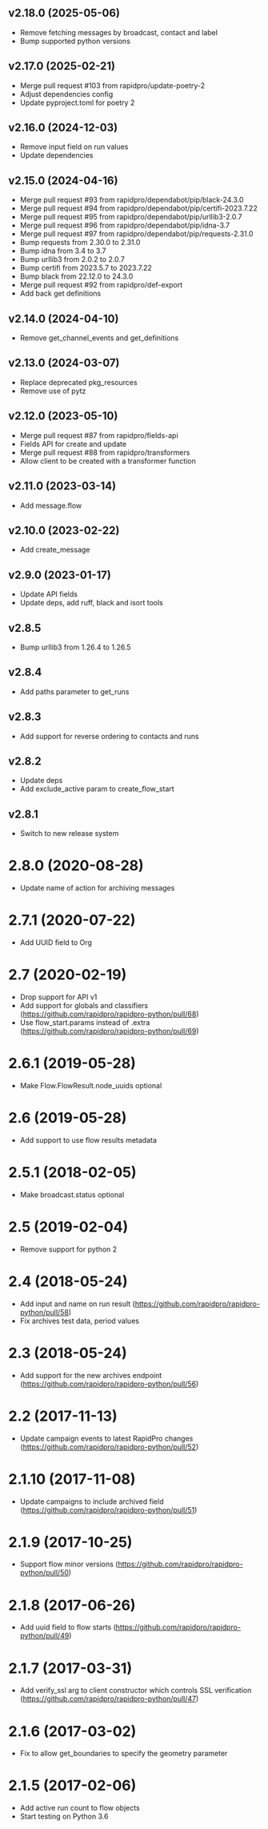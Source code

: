 v2.18.0 (2025-05-06)
-------------------------
 * Remove fetching messages by broadcast, contact and label
 * Bump supported python versions

v2.17.0 (2025-02-21)
-------------------------
 * Merge pull request #103 from rapidpro/update-poetry-2
 * Adjust dependencies config
 * Update pyproject.toml for poetry 2

v2.16.0 (2024-12-03)
-------------------------
 * Remove input field on run values
 * Update dependencies

v2.15.0 (2024-04-16)
-------------------------
 * Merge pull request #93 from rapidpro/dependabot/pip/black-24.3.0
 * Merge pull request #94 from rapidpro/dependabot/pip/certifi-2023.7.22
 * Merge pull request #95 from rapidpro/dependabot/pip/urllib3-2.0.7
 * Merge pull request #96 from rapidpro/dependabot/pip/idna-3.7
 * Merge pull request #97 from rapidpro/dependabot/pip/requests-2.31.0
 * Bump requests from 2.30.0 to 2.31.0
 * Bump idna from 3.4 to 3.7
 * Bump urllib3 from 2.0.2 to 2.0.7
 * Bump certifi from 2023.5.7 to 2023.7.22
 * Bump black from 22.12.0 to 24.3.0
 * Merge pull request #92 from rapidpro/def-export
 * Add back get definitions

v2.14.0 (2024-04-10)
-------------------------
 * Remove get_channel_events and get_definitions

v2.13.0 (2024-03-07)
-------------------------
 * Replace deprecated pkg_resources
 * Remove use of pytz

v2.12.0 (2023-05-10)
-------------------------
 * Merge pull request #87 from rapidpro/fields-api
 * Fields API for create and update
 * Merge pull request #88 from rapidpro/transformers
 * Allow client to be created with a transformer function

v2.11.0 (2023-03-14)
-------------------------
 * Add message.flow

v2.10.0 (2023-02-22)
-------------------------
 * Add create_message

v2.9.0 (2023-01-17)
-------------------------
 * Update API fields
 * Update deps, add ruff, black and isort tools

v2.8.5
----------
 * Bump urllib3 from 1.26.4 to 1.26.5

v2.8.4
----------
 * Add paths parameter to get_runs

v2.8.3
----------
 * Add support for reverse ordering to contacts and runs

v2.8.2
----------
 * Update deps
 * Add exclude_active param to create_flow_start

v2.8.1
----------
 * Switch to new release system

2.8.0 (2020-08-28)
==================
* Update name of action for archiving messages

2.7.1 (2020-07-22)
==================
* Add UUID field to Org

2.7 (2020-02-19)
==================
* Drop support for API v1
* Add support for globals and classifiers (https://github.com/rapidpro/rapidpro-python/pull/68)
* Use flow_start.params instead of .extra (https://github.com/rapidpro/rapidpro-python/pull/69)

2.6.1 (2019-05-28)
==================
* Make Flow.FlowResult.node_uuids optional

2.6 (2019-05-28)
==================
* Add support to use flow results metadata

2.5.1 (2018-02-05)
==================
* Make broadcast.status optional

2.5 (2019-02-04)
==================
* Remove support for python 2

2.4 (2018-05-24)
==================
* Add input and name on run result (https://github.com/rapidpro/rapidpro-python/pull/58)
* Fix archives test data, period values

2.3 (2018-05-24)
==================
* Add support for the new archives endpoint (https://github.com/rapidpro/rapidpro-python/pull/56)

2.2 (2017-11-13)
==================
* Update campaign events to latest RapidPro changes (https://github.com/rapidpro/rapidpro-python/pull/52)

2.1.10 (2017-11-08)
==================
* Update campaigns to include archived field (https://github.com/rapidpro/rapidpro-python/pull/51)

2.1.9 (2017-10-25)
==================
* Support flow minor versions (https://github.com/rapidpro/rapidpro-python/pull/50)

2.1.8 (2017-06-26)
==================
* Add uuid field to flow starts (https://github.com/rapidpro/rapidpro-python/pull/49)

2.1.7 (2017-03-31)
==================
* Add verify_ssl arg to client constructor which controls SSL verification (https://github.com/rapidpro/rapidpro-python/pull/47)

2.1.6 (2017-03-02)
==================
* Fix to allow get_boundaries to specify the geometry parameter


2.1.5 (2017-02-06)
==================
* Add active run count to flow objects
* Start testing on Python 3.6
